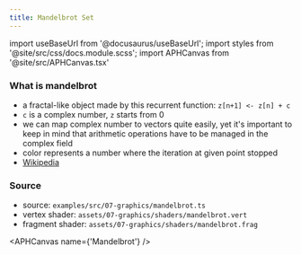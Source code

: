 ```yaml
---
title: Mandelbrot Set
---
```


import useBaseUrl from '@docusaurus/useBaseUrl';
import styles from '@site/src/css/docs.module.scss';
import APHCanvas from '@site/src/APHCanvas.tsx'

### What is mandelbrot
- a fractal-like object made by this recurrent function: `z[n+1] <- z[n] + c`
- `c` is a complex number, `z` starts from 0
- we can map complex number to vectors quite easily, yet it's important to keep in mind that arithmetic operations have to be managed in the complex field
- color represents a number where the iteration at given point stopped
- [Wikipedia](https://en.wikipedia.org/wiki/Mandelbrot_set)

### Source 
- source: `examples/src/07-graphics/mandelbrot.ts`
- vertex shader: `assets/07-graphics/shaders/mandelbrot.vert`
- fragment shader: `assets/07-graphics/shaders/mandelbrot.frag`

<APHCanvas name={'Mandelbrot'} />

